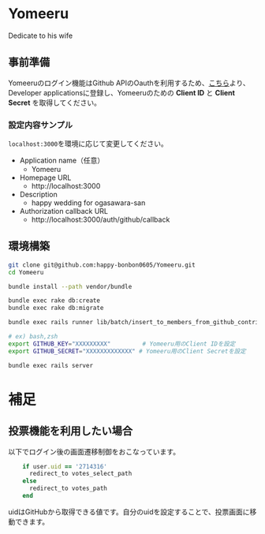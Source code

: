 # Yomeeru

Dedicate to his wife

## 事前準備

Yomeeruのログイン機能はGithub APIのOauthを利用するため、[こちら](https://github.com/settings/applications)より、Developer applicationsに登録し、Yomeeruのための __Client ID__ と __Client Secret__ を取得してください。

### 設定内容サンプル

`localhost:3000`を環境に応じて変更してください。

* Application name（任意）
  * Yomeeru
* Homepage URL
  * http://localhost:3000
* Description
  * happy wedding for ogasawara-san
* Authorization callback URL
  * http://localhost:3000/auth/github/callback

## 環境構築

```sh
git clone git@github.com:happy-bonbon0605/Yomeeru.git
cd Yomeeru

bundle install --path vendor/bundle

bundle exec rake db:create
bundle exec rake db:migrate

bundle exec rails runner lib/batch/insert_to_members_from_github_contributors.rb

# ex) bash,zsh
export GITHUB_KEY="XXXXXXXXX"         # Yomeeru用のClient IDを設定
export GITHUB_SECRET="XXXXXXXXXXXXX" # Yomeeru用のClient Secretを設定

bundle exec rails server
```

# 補足

## 投票機能を利用したい場合

以下でログイン後の画面遷移制御をおこなっています。  
```rb sessions_controller.rb
    if user.uid == '2714316'  
      redirect_to votes_select_path
    else
      redirect_to votes_path
    end
```

uidはGitHubから取得できる値です。自分のuidを設定することで、投票画面に移動できます。  
